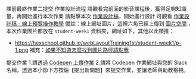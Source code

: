課前最終作業二提交
作業設計流程
請觀看完前面的影音課程後，獲得足夠知識量，再開始進行本次作業
請點擊本次 [作業設計稿](https://xd.adobe.com/spec/934efdb7-a7e4-47d5-572e-efece0914f62-e57f/screen/9ba8ec87-c41b-474f-b92b-d2bb2fc7f922/specs/?fbclid=IwAR15fy4gQca7ZDUNrLwshygmfRsPpVtKRXW-ogWntmWT5WHXRzZ10ZG3Heg)，開始進行設計
可觀看 [作業設計稿 - 線上預覽操作教學](https://hackmd.io/J7ajdobzTlyideAARTLz5Q?view)
備註：線上網址圖片，這裡六角已經上傳到 [圖片空間](https://github.com/hexschool/webLayoutTraining1st) ，本次作業圖片都放在 `student-week1` 資料夾，網址如下，其他以此類推：

- https://hexschool.github.io/webLayoutTraining1st/student-week1/p-1.png
補充：[如果不知道怎麼找到圖片路徑請點我](https://i.imgur.com/O7nQcFm.gif)

提交作業
1.請透過 [Codepen 上傳作業](https://hackmd.io/P83A7KDOTt65osxHCizL1g?view)
2.請將 Codepen 作業網址與您的 Slack 名稱，透過本小節下方按鈕【提出新問題】來提交作業，並讓老師與助教檢視。
